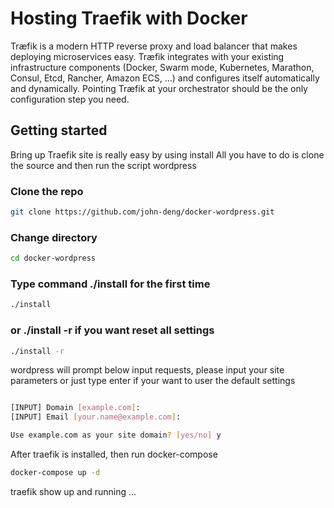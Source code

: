 # Hosting Traefik with Docker

Træfik is a modern HTTP reverse proxy and load balancer that makes deploying microservices easy. Træfik integrates with your existing infrastructure components (Docker, Swarm mode, Kubernetes, Marathon, Consul, Etcd, Rancher, Amazon ECS, ...) and configures itself automatically and dynamically. Pointing Træfik at your orchestrator should be the only configuration step you need.

## Getting started

Bring up Traefik site is really easy by using install All you have to do is clone the source and then run the script wordpress

### Clone the repo

```bash
git clone https://github.com/john-deng/docker-wordpress.git
```

### Change directory

```bash
cd docker-wordpress
```

### Type command ./install for the first time

```bash
./install
```

### or ./install -r if you want reset all settings

```bash
./install -r
```

wordpress will prompt below input requests, please input your site parameters or just type enter if your want to user the default settings

```bash

[INPUT] Domain [example.com]:
[INPUT] Email [your.name@example.com]:

Use example.com as your site domain? [yes/no] y

```

After traefik is installed, then run docker-compose

```bash
docker-compose up -d
```

traefik show up and running ...
